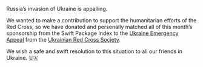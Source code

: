 
Russia’s invasion of Ukraine is appalling.

We wanted to make a contribution to support the humanitarian efforts of the Red Cross, so we have donated and personally matched all of this month’s sponsorship from the Swift Package Index to the [Ukraine Emergency Appeal](https://donate.redcrossredcrescent.org/ua/donate/~my-donation) from the [Ukrainian Red Cross Society](https://redcross.org.ua).

We wish a safe and swift resolution to this situation to all our friends in Ukraine. 🇺🇦
